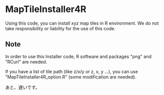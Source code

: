 # MapTileInstaller4R
Using this code, you can install xyz map tiles in R environment.
We do not take responsibility or liability for the use of this code.

## Note

In order to use this Installer code, R software and packages "png" and "RCurl" are needed.

If you have a list of tile path (like z/x/y or z, x, y ...), you can use "MapTileInstaller4R_option.R" (some modification are needed).


あと、遅いです。
